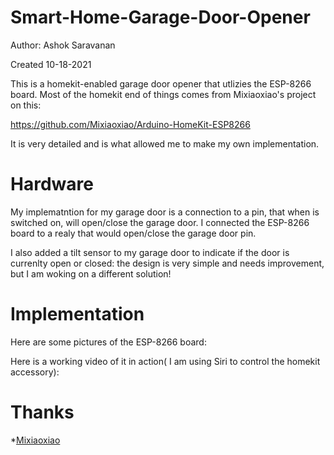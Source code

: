 # Smart-Home-Garage-Door-Opener

Author: Ashok Saravanan

Created 10-18-2021

This is a homekit-enabled garage door opener that utlizies the ESP-8266 board. Most of the homekit end of things comes from Mixiaoxiao's project on this:

https://github.com/Mixiaoxiao/Arduino-HomeKit-ESP8266

It is very detailed and is what allowed me to make my own implementation.

# Hardware

My implematntion for my garage door is a connection to a pin, that when is switched on, will open/close the garage door. I connected the ESP-8266 board to a realy that would open/close the garage door pin.

I also added a tilt sensor to my garage door to indicate if the door is currenlty open or closed: the design is very simple and needs improvement, but I am woking on a different solution!

# Implementation

Here are some pictures of the ESP-8266 board:

Here is a working video of it in action( I am using Siri to control the homekit accessory): 

# Thanks
*[Mixiaoxiao](https://github.com/Mixiaoxiao/Arduino-HomeKit-ESP8266)
